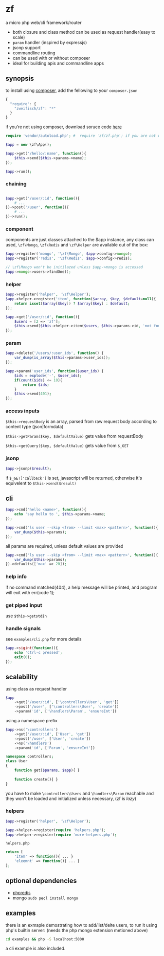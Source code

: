 # zf

a micro php web/cli framework/router

* both closure and class method can be used as request handler(easy to scale)
* `param` handler (inspired by expressjs)
* jsonp support
* commandline routing
* can be used with or without composer
* ideal for building apis and commandline apps

## synopsis

to install using [composer](http://getcomposer.org/), add the fellowing to your `composer.json`
```javascript
{
  "require": {
    "zweifisch/zf": "*"
  }
}
```

if you're not using composer, download soruce code [here](https://github.com/zweifisch/zf/tags)

```php
require 'vendor/autoload.php'; #  require 'zf/zf.php'; if you are not using composer

$app = new \zf\App();

$app->get('/hello/:name', function(){
	$this->send($this->params->name);
});

$app->run();
```

### chaining

```php

$app->get('/user/:id', function(){
	# ...
})->post('/user', function(){
	# ...
})->run();
```

### component

components are just classes attached to the $app instance, any class can used, `\zf\Mongo`, `\zf\Redis` and `\zf\Helper` are available out of the box:
```php
$app->register('mongo', '\zf\Mongo', $app->config->mongo);
$app->register('redis', '\zf\Redis', $app->config->redis);

// \zf\Mongo won't be initilazed unless $app->mongo is accessed
$app->mongo->users->findOne();
```

### helper

```php
$app->register('helper', '\zf\Helper');
$app->helper->register('item', function($array, $key, $default=null){
	return isset($array[$key]) ? $array[$key] : $default;
});

$app->get('/user/:id', function(){
	$users = [2 => 'zf'];
	$this->send($this->helper->item($users, $this->params->id, 'not found'));
});
```

### param

```php
$app->delete('/users/:user_ids', function() {
	var_dump(is_array($this->params->user_ids));
});

$app->param('user_ids', function($user_ids) {
	$ids = explode('-', $user_ids);
	if(count($ids) <= 10){
		return $ids;
	}
	$this->send(401);
});
```

### access inputs

`$this->requestBody` is an array, parsed from raw request body according to content type (json|formdata)

`$this->getParam($key, $defaultValue)` gets value from requestBody

`$this->getQuery($key, $defaultValue)` gets value from `$_GET`

### jsonp

```php
$app->jsonp($result);
```

if `$_GET['callback']` is set, javascript will be returned, otherwise it's equivelent to `$this->send($result)`

## cli

```php
$app->cmd('hello <name>', function(){
	echo 'say hello to ', $this->params->name;
});

$app->cmd('ls user --skip <from> --limit <max> <pattern>', function(){
	var_dump($this->params);
});
```

all params are required, unless default values are provided
```php
$app->cmd('ls user --skip <from> --limit <max> <pattern>', function(){
	var_dump($this->params);
})->defaults(['max' => 20]);
```

### help info

if no command matched(404), a help message will be printed, and program will exit with err(code 1);

### get piped input

use `$this->getstdin`

### handle signals

see `examples/cli.php` for more details
```php
$app->sigint(function(){
	echo 'ctrl-c pressed';
	exit(0);
});
```

## scalability

using class as request handler
```php
$app
	->get('/user/:id', ['\controllers\User', 'get'])
	->post('/user', ['\controllers\User', 'create'])
	->param('id', ['\handlers\Param', 'ensureInt'])
```

using a namespace prefix
```php
$app->ns('\controllers')
	->get('/user/:id', ['User', 'get'])
	->post('/user', ['User', 'create'])
	->ns('\handlers')
	->param('id', ['Param', 'ensureInt'])
```

```php
namespace controllers;
class User
{
	function get($params, $app){ }
	
	function create(){ }
}
```

you have to make `\controllers\Users` and `\handlers\Param` reachable
and they won't be loaded and initialized unless necessary, (zf is *lazy*)

### helpers

```php
$app->register('helper', '\zf\Helper');

$app->helper->register(require 'helpers.php');
$app->helper->register(require 'more-helpers.php');
```

`helpers.php`
```php
return [
	'item' => function(){ ... }
	'eleemnt' => function(){ ... }
];
```

## optional dependencies

* [phpredis](https://github.com/nicolasff/phpredis)
* mongo `sudo pecl install mongo`

## examples

there is an exmaple demostrating how to add/list/delte users, to run it using php's builtin server: (needs the php mongo extension metioned above)
```sh
cd examples && php -S localhost:5000
```
a cli example is also included.
